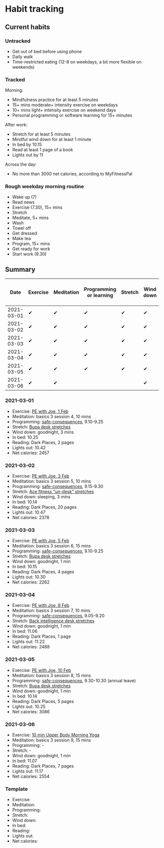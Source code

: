 # Habit tracking

## Current habits

### Untracked

* Get out of bed before using phone
* Daily walk
* Time-restricted eating (12-8 on weekdays, a bit more flexible on weekends)

### Tracked

Morning:

* Mindfulness practice for at least 5 minutes
* 15+ mins moderate+ intensity exercise on weekdays
* 10+ mins light+ intensity exercise on weekend days
* Personal programming or software learning for 15+ minutes

After work:

* Stretch for at least 5 minutes
* Mindful wind down for at least 1 minute
* In bed by 10.15
* Read at least 1 page of a book
* Lights out by 11

Across the day:

* No more than 3000 net calories, according to MyFitnessPal

### Rough weekday morning routine

* Wake up (7)
* Read news
* Exercise (7.30), 15+ mins
* Stretch
* Meditate, 5+ mins
* Wash
* Towel off
* Get dressed
* Make tea
* Program, 15+ mins
* Get ready for work
* Start work (9.30)

## Summary

| Date | Exercise | Meditation | Programming or learning | Stretch | Wind down | In bed by 10.15 | Reading | Lights out by 11 | < 3000 calories |
| ---- | -------- | --------------| ----------------------- | ------- | --------------| --------------- | ------- | ---------------- | --------------- |
| 2021-03-01 | ✔ | ✔ | ✔ | ✔ | ✔ | | ✔ | ✔ | ✔ |
| 2021-03-02 | ✔ | ✔ | ✔ | ✔ | ✔ | ✔ | ✔ | ✔ | ✔ |
| 2021-03-03 | ✔ | ✔ | ✔ | ✔ | ✔ | ✔ | ✔ | ✔ | ✔ |
| 2021-03-04 | ✔ | ✔ | ✔ | ✔ | ✔ | | ✔ | | ✔ |
| 2021-03-05 | ✔ | ✔ | ✔ | ✔ | ✔ | ✔ | ✔ | ✔ | |
| 2021-03-06 | ✔ | ✔ | | | ✔ | | ✔ | | ✔ |

### 2021-03-01

* Exercise: [PE with Joe, 1 Feb](https://www.youtube.com/watch?v=yOvqLXv88L4)
* Meditation: basics 3 session 4, 10 mins
* Programming: [safe-consequences](https://github.com/mattgallagher92/safe-consequences), 9.10-9.25
* Stretch: [Bupa desk stretches](https://www.bupa.co.uk/newsroom/ourviews/desk-stretches)
* Wind down: goodnight, 3 mins
* In bed: 10.25
* Reading: Dark Places, 2 pages
* Lights out: 10.42
* Net calories: 2457

### 2021-03-02

* Exercise: [PE with Joe, 3 Feb](https://www.youtube.com/watch?v=Oghd99FTX4c)
* Meditation: basics 3 session 5, 10 mins
* Programming: [safe-consequences](https://github.com/mattgallagher92/safe-consequences), 9.15-9.30
* Stretch: [Ace fitness "un-desk" stretches](https://www.acefitness.org/education-and-resources/lifestyle/blog/6554/)
* Wind down: sleeping, 3 mins
* In bed: 10.14
* Reading: Dark Places, 20 pages
* Lights out: 10.47
* Net calories: 2378

### 2021-03-03

* Exercise: [PE with Joe, 5 Feb](https://www.youtube.com/watch?v=9gZqbK1REVw)
* Meditation: basics 3 session 6, 15 mins
* Programming: [safe-consequences](https://github.com/mattgallagher92/safe-consequences), 9.10-9.25
* Stretch: [Bupa desk stretches](https://www.bupa.co.uk/newsroom/ourviews/desk-stretches)
* Wind down: goodnight, 1 min
* In bed: 10.15
* Reading: Dark Places, 4 pages
* Lights out: 10.30
* Net calories: 2262

### 2021-03-04

* Exercise: [PE with Joe, 8 Feb](https://www.youtube.com/watch?v=YvrtftiOOVw)
* Meditation: basics 3 session 7, 10 mins
* Programming: [safe-consequences](https://github.com/mattgallagher92/safe-consequences), 9.05-9.20
* Stretch: [Back intelligence desk stretches](https://backintelligence.com/desk-stretches/)
* Wind down: goodnight, 1 min
* In bed: 11.06
* Reading: Dark Places, 1 page
* Lights out: 11.22
* Net calories: 2488

### 2021-03-05

* Exercise: [PE with Joe, 10 Feb](https://www.youtube.com/watch?v=p8uBfGUEk5c)
* Meditation: basics 3 session 8, 15 mins
* Programming: [safe-consequences](https://github.com/mattgallagher92/safe-consequences), 9.30-10.30 (annual leave)
* Stretch: [Bupa desk stretches](https://www.bupa.co.uk/newsroom/ourviews/desk-stretches)
* Wind down: goodnight, 1 min
* In bed: 10.14
* Reading: Dark Places, 5 pages
* Lights out: 10.25
* Net calories: 3086

### 2021-03-06

* Exercise: [10 min Upper Body Morning Yoga](https://www.youtube.com/watch?v=dW6lS8HBFG0)
* Meditation: basics 3 session 9, 15 mins
* Programming: -
* Stretch: -
* Wind down: goodnight, 1 min
* In bed: 11.07
* Reading: Dark Places, 7 pages
* Lights out: 11.17
* Net calories: 2554

### Template

* Exercise:
* Meditation:
* Programming:
* Stretch:
* Wind down:
* In bed:
* Reading:
* Lights out:
* Net calories:
